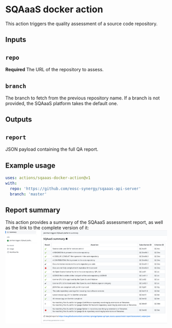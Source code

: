 <!--
SPDX-FileCopyrightText: Copyright contributors to the Software Quality Assurance as a Service (SQAaaS) project.

SPDX-License-Identifier: GPL-3.0-only
-->

# SQAaaS docker action

This action triggers the quality assessment of a source code repository.

## Inputs

## `repo`

**Required** The URL of the repository to assess.

## `branch`

The branch to fetch from the previous repository name. If a branch is not provided, the SQAaaS platform takes the default one.

## Outputs

## `report`

JSON payload containing the full QA report.

## Example usage
```yaml
uses: actions/sqaaas-docker-action@v1
with:
  repo: 'https://github.com/eosc-synergy/sqaaas-api-server'
  branch: 'master'
```

## Report summary

This action provides a summary of the SQAaaS assessment report, as well as the link to the complete version of it:
![GH action's summary report](imgs/summary_report.png)
